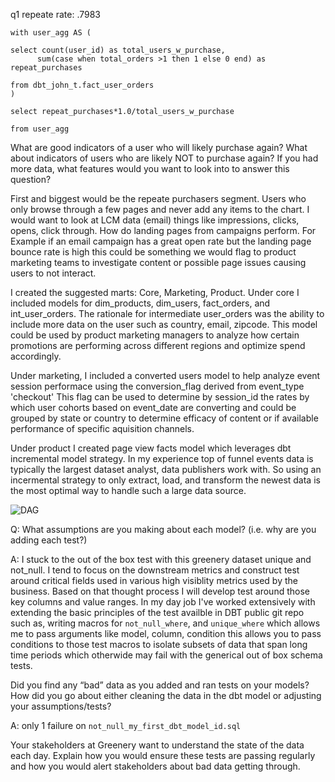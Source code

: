 q1 repeate rate: .7983
```
with user_agg AS (

select count(user_id) as total_users_w_purchase,
      sum(case when total_orders >1 then 1 else 0 end) as repeat_purchases

from dbt_john_t.fact_user_orders
)

select repeat_purchases*1.0/total_users_w_purchase

from user_agg
```

What are good indicators of a user who will likely purchase again? What about indicators of users who are likely NOT to purchase again? If you had more data, what features would you want to look into to answer this question?

First and biggest would be the repeate purchasers segment.  Users who only browse through a few pages and never add any items to the chart.  I would want to look at LCM data (email) things like impressions, clicks, opens, click through.  How do landing pages from campaigns perform.  For Example if an email campaign has a great open rate but the landing page bounce rate is high this could be something we would flag to product marketing teams to investigate content or possible page issues causing users to not interact.

I created the suggested marts: Core, Marketing, Product.
Under core I included models for dim_products, dim_users, fact_orders, and int_user_orders.  The rationale for intermediate user_orders was the ability to include more data on the user such as country, email, zipcode.  This model could be used by product marketing managers to analyze how certain promotions are performing across different regions and optimize spend accordingly. 

Under marketing, I included a converted users model to help analyze event session performace using the conversion_flag derived from event_type 'checkout'  This flag can be used to determine by session_id the rates by which user cohorts based on event_date are converting and could be grouped by state or country to determine efficacy of content or if available performance of specific aquisition channels.

Under product I created page view facts model which leverages dbt incremental model strategy.  In my experience top of funnel events data is typically the largest dataset analyst, data publishers work with.  So using an incermental strategy to only extract, load, and transform the newest data is the most optimal way to handle such a large data source.


![DAG](https://user-images.githubusercontent.com/38432695/174513483-0691f02a-17ea-4325-8397-40273d6baaf5.PNG)


Q: What assumptions are you making about each model? (i.e. why are you adding each test?)

A: I stuck to the out of the box test with this greenery dataset unique and not_null. I tend to focus on the downstream metrics and construct test around critical fields used in various high visiblity metrics used by the business.  Based on that thought process I will develop test around those key columns and value ranges.  In my day job I've worked extensively with extending the basic principles of the test availble in DBT public git repo such as,  writing macros for `not_null_where`, and `unique_where` which allows me to pass arguments like model, column, condition this allows you to pass conditions to those test macros to isolate subsets of data that span long time periods which otherwide may fail with the generical out of box schema tests.

Did you find any “bad” data as you added and ran tests on your models? How did you go about either cleaning the data in the dbt model or adjusting your assumptions/tests?

A: only 1 failure on `not_null_my_first_dbt_model_id.sql`


Your stakeholders at Greenery want to understand the state of the data each day. Explain how you would ensure these tests are passing regularly and how you would alert stakeholders about bad data getting through.
